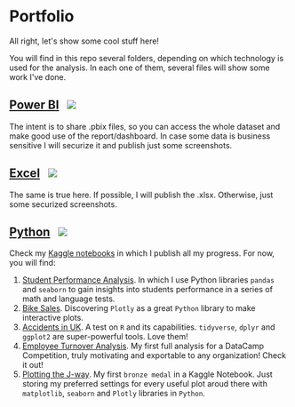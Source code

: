 # Portfolio

All right, let's show some cool stuff here!

You will find in this repo several folders, depending on which technology is used for the analysis. In each one of them, several files will show some work I've done.

## [Power BI](https://github.com/jaume-rsl/Portfolio/tree/main/Power%20BI)&nbsp;&nbsp; ![](https://img.shields.io/badge/assessed__level-Quite%20Good!-green?style=plastic&logo=powerbi)


The intent is to share .pbix files, so you can access the whole dataset and make good use of the report/dashboard. In case some data is business sensitive I will securize it and publish just some screenshots.

## [Excel](https://github.com/jaume-rsl/Portfolio/tree/main/Excel)&nbsp;&nbsp; ![](https://img.shields.io/badge/assessed__level-Fully%20Skilled-success?style=plastic&logo=microsoftexcel)

The same is true here. If possible, I will publish the .xlsx. Otherwise, just some securized screenshots.


## [Python](https://www.kaggle.com/jaumerossello/code)&nbsp;&nbsp; ![](https://img.shields.io/badge/assessed__level-Quite%20Good!-green?style=plastic&logo=python)

Check my [Kaggle notebooks](https://www.kaggle.com/jaumerossello/code) in which I publish all my progress. For now, you will find:

1. [Student Performance Analysis](https://www.kaggle.com/jaumerossello/students-performance-analysis). In which I use Python libraries `pandas` and `seaborn` to gain insights into students performance in a series of math and language tests.
2. [Bike Sales](https://www.kaggle.com/code/jaumerossello/dc-bike-sales). Discovering `Plotly` as a great `Python` library to make interactive plots. 
3. [Accidents in UK](https://www.kaggle.com/code/jaumerossello/dc-accidents-in-uk). A test on `R` and its capabilities. `tidyverse`, `dplyr` and `ggplot2` are super-powerful tools. Love them!
4. [Employee Turnover Analysis](https://www.kaggle.com/code/jaumerossello/take-care-of-your-employees). My first full analysis for a DataCamp Competition, truly motivating and exportable to any organization! Check it out!
5. [Plotting the J-way](https://www.kaggle.com/code/jaumerossello/plotting-the-j-way). My first `bronze medal` in a Kaggle Notebook. Just storing my preferred settings for every useful plot aroud there with `matplotlib`, `seaborn` and `Plotly` libraries in `Python`.
